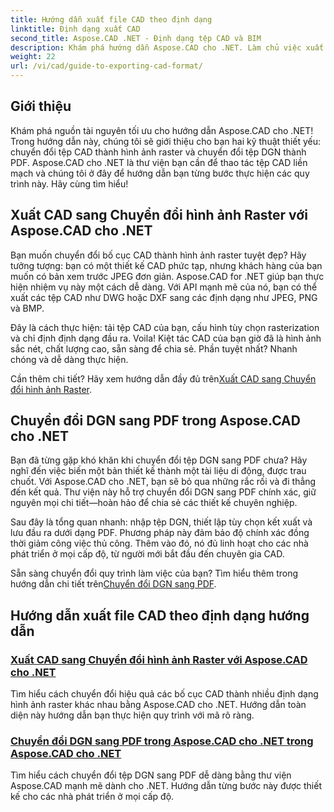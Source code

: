 ```yaml
---
title: Hướng dẫn xuất file CAD theo định dạng
linktitle: Định dạng xuất CAD
second_title: Aspose.CAD .NET - Định dạng tệp CAD và BIM
description: Khám phá hướng dẫn Aspose.CAD cho .NET. Làm chủ việc xuất tệp CAD, chuyển đổi CAD sang hình ảnh raster và chuyển đổi DGN sang PDF một cách dễ dàng.
weight: 22
url: /vi/cad/guide-to-exporting-cad-format/
---
```

## Giới thiệu

Khám phá nguồn tài nguyên tối ưu cho hướng dẫn Aspose.CAD cho .NET! Trong hướng dẫn này, chúng tôi sẽ giới thiệu cho bạn hai kỹ thuật thiết yếu: chuyển đổi tệp CAD thành hình ảnh raster và chuyển đổi tệp DGN thành PDF. Aspose.CAD cho .NET là thư viện bạn cần để thao tác tệp CAD liền mạch và chúng tôi ở đây để hướng dẫn bạn từng bước thực hiện các quy trình này. Hãy cùng tìm hiểu!

## Xuất CAD sang Chuyển đổi hình ảnh Raster với Aspose.CAD cho .NET  
Bạn muốn chuyển đổi bố cục CAD thành hình ảnh raster tuyệt đẹp? Hãy tưởng tượng: bạn có một thiết kế CAD phức tạp, nhưng khách hàng của bạn muốn có bản xem trước JPEG đơn giản. Aspose.CAD for .NET giúp bạn thực hiện nhiệm vụ này một cách dễ dàng. Với API mạnh mẽ của nó, bạn có thể xuất các tệp CAD như DWG hoặc DXF sang các định dạng như JPEG, PNG và BMP.  

Đây là cách thực hiện: tải tệp CAD của bạn, cấu hình tùy chọn rasterization và chỉ định định dạng đầu ra. Voila! Kiệt tác CAD của bạn giờ đã là hình ảnh sắc nét, chất lượng cao, sẵn sàng để chia sẻ. Phần tuyệt nhất? Nhanh chóng và dễ dàng thực hiện.  

 Cần thêm chi tiết? Hãy xem hướng dẫn đầy đủ trên[Xuất CAD sang Chuyển đổi hình ảnh Raster](./export-cad-to-raster-image-conversion/).  

## Chuyển đổi DGN sang PDF trong Aspose.CAD cho .NET  
Bạn đã từng gặp khó khăn khi chuyển đổi tệp DGN sang PDF chưa? Hãy nghĩ đến việc biến một bản thiết kế thành một tài liệu di động, được trau chuốt. Với Aspose.CAD cho .NET, bạn sẽ bỏ qua những rắc rối và đi thẳng đến kết quả. Thư viện này hỗ trợ chuyển đổi DGN sang PDF chính xác, giữ nguyên mọi chi tiết—hoàn hảo để chia sẻ các thiết kế chuyên nghiệp.  

Sau đây là tổng quan nhanh: nhập tệp DGN, thiết lập tùy chọn kết xuất và lưu đầu ra dưới dạng PDF. Phương pháp này đảm bảo độ chính xác đồng thời giảm công việc thủ công. Thêm vào đó, nó đủ linh hoạt cho các nhà phát triển ở mọi cấp độ, từ người mới bắt đầu đến chuyên gia CAD.  

Sẵn sàng chuyển đổi quy trình làm việc của bạn? Tìm hiểu thêm trong hướng dẫn chi tiết trên[Chuyển đổi DGN sang PDF](./convert-dgn-to-pdf/).  

## Hướng dẫn xuất file CAD theo định dạng hướng dẫn
### [Xuất CAD sang Chuyển đổi hình ảnh Raster với Aspose.CAD cho .NET](./export-cad-to-raster-image-conversion/)
Tìm hiểu cách chuyển đổi hiệu quả các bố cục CAD thành nhiều định dạng hình ảnh raster khác nhau bằng Aspose.CAD cho .NET. Hướng dẫn toàn diện này hướng dẫn bạn thực hiện quy trình với mã rõ ràng.
### [Chuyển đổi DGN sang PDF trong Aspose.CAD cho .NET trong Aspose.CAD cho .NET](./convert-dgn-to-pdf/)
Tìm hiểu cách chuyển đổi tệp DGN sang PDF dễ dàng bằng thư viện Aspose.CAD mạnh mẽ dành cho .NET. Hướng dẫn từng bước này được thiết kế cho các nhà phát triển ở mọi cấp độ.